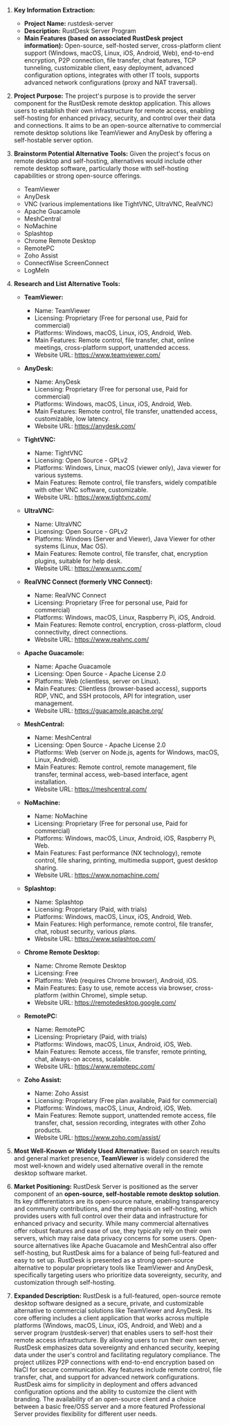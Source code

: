 1.  **Key Information Extraction:**
    *   **Project Name:** rustdesk-server
    *   **Description:** RustDesk Server Program
    *   **Main Features (based on associated RustDesk project information):** Open-source, self-hosted server, cross-platform client support (Windows, macOS, Linux, iOS, Android, Web), end-to-end encryption, P2P connection, file transfer, chat features, TCP tunneling, customizable client, easy deployment, advanced configuration options, integrates with other IT tools, supports advanced network configurations (proxy and NAT traversal).

2.  **Project Purpose:**
    The project's purpose is to provide the server component for the RustDesk remote desktop application. This allows users to establish their own infrastructure for remote access, enabling self-hosting for enhanced privacy, security, and control over their data and connections. It aims to be an open-source alternative to commercial remote desktop solutions like TeamViewer and AnyDesk by offering a self-hostable server option.

3.  **Brainstorm Potential Alternative Tools:**
    Given the project's focus on remote desktop and self-hosting, alternatives would include other remote desktop software, particularly those with self-hosting capabilities or strong open-source offerings.
    *   TeamViewer
    *   AnyDesk
    *   VNC (various implementations like TightVNC, UltraVNC, RealVNC)
    *   Apache Guacamole
    *   MeshCentral
    *   NoMachine
    *   Splashtop
    *   Chrome Remote Desktop
    *   RemotePC
    *   Zoho Assist
    *   ConnectWise ScreenConnect
    *   LogMeIn

4.  **Research and List Alternative Tools:**

    *   **TeamViewer:**
        *   Name: TeamViewer
        *   Licensing: Proprietary (Free for personal use, Paid for commercial)
        *   Platforms: Windows, macOS, Linux, iOS, Android, Web.
        *   Main Features: Remote control, file transfer, chat, online meetings, cross-platform support, unattended access.
        *   Website URL: https://www.teamviewer.com/

    *   **AnyDesk:**
        *   Name: AnyDesk
        *   Licensing: Proprietary (Free for personal use, Paid for commercial)
        *   Platforms: Windows, macOS, Linux, iOS, Android, Web.
        *   Main Features: Remote control, file transfer, unattended access, customizable, low latency.
        *   Website URL: https://anydesk.com/

    *   **TightVNC:**
        *   Name: TightVNC
        *   Licensing: Open Source - GPLv2
        *   Platforms: Windows, Linux, macOS (viewer only), Java viewer for various systems.
        *   Main Features: Remote control, file transfers, widely compatible with other VNC software, customizable.
        *   Website URL: https://www.tightvnc.com/

    *   **UltraVNC:**
        *   Name: UltraVNC
        *   Licensing: Open Source - GPLv2
        *   Platforms: Windows (Server and Viewer), Java Viewer for other systems (Linux, Mac OS).
        *   Main Features: Remote control, file transfer, chat, encryption plugins, suitable for help desk.
        *   Website URL: https://www.uvnc.com/

    *   **RealVNC Connect (formerly VNC Connect):**
        *   Name: RealVNC Connect
        *   Licensing: Proprietary (Free for personal use, Paid for commercial)
        *   Platforms: Windows, macOS, Linux, Raspberry Pi, iOS, Android.
        *   Main Features: Remote control, encryption, cross-platform, cloud connectivity, direct connections.
        *   Website URL: https://www.realvnc.com/

    *   **Apache Guacamole:**
        *   Name: Apache Guacamole
        *   Licensing: Open Source - Apache License 2.0
        *   Platforms: Web (clientless, server on Linux).
        *   Main Features: Clientless (browser-based access), supports RDP, VNC, and SSH protocols, API for integration, user management.
        *   Website URL: https://guacamole.apache.org/

    *   **MeshCentral:**
        *   Name: MeshCentral
        *   Licensing: Open Source - Apache License 2.0
        *   Platforms: Web (server on Node.js, agents for Windows, macOS, Linux, Android).
        *   Main Features: Remote control, remote management, file transfer, terminal access, web-based interface, agent installation.
        *   Website URL: https://meshcentral.com/

    *   **NoMachine:**
        *   Name: NoMachine
        *   Licensing: Proprietary (Free for personal use, Paid for commercial)
        *   Platforms: Windows, macOS, Linux, Android, iOS, Raspberry Pi, Web.
        *   Main Features: Fast performance (NX technology), remote control, file sharing, printing, multimedia support, guest desktop sharing.
        *   Website URL: https://www.nomachine.com/

    *   **Splashtop:**
        *   Name: Splashtop
        *   Licensing: Proprietary (Paid, with trials)
        *   Platforms: Windows, macOS, Linux, iOS, Android, Web.
        *   Main Features: High performance, remote control, file transfer, chat, robust security, various plans.
        *   Website URL: https://www.splashtop.com/

    *   **Chrome Remote Desktop:**
        *   Name: Chrome Remote Desktop
        *   Licensing: Free
        *   Platforms: Web (requires Chrome browser), Android, iOS.
        *   Main Features: Easy to use, remote access via browser, cross-platform (within Chrome), simple setup.
        *   Website URL: https://remotedesktop.google.com/

    *   **RemotePC:**
        *   Name: RemotePC
        *   Licensing: Proprietary (Paid, with trials)
        *   Platforms: Windows, macOS, Linux, Android, iOS, Web.
        *   Main Features: Remote access, file transfer, remote printing, chat, always-on access, scalable.
        *   Website URL: https://www.remotepc.com/

    *   **Zoho Assist:**
        *   Name: Zoho Assist
        *   Licensing: Proprietary (Free plan available, Paid for commercial)
        *   Platforms: Windows, macOS, Linux, Android, iOS, Web.
        *   Main Features: Remote support, unattended remote access, file transfer, chat, session recording, integrates with other Zoho products.
        *   Website URL: https://www.zoho.com/assist/

5.  **Most Well-Known or Widely Used Alternative:**
    Based on search results and general market presence, **TeamViewer** is widely considered the most well-known and widely used alternative overall in the remote desktop software market.

6.  **Market Positioning:**
    RustDesk Server is positioned as the server component of an **open-source, self-hostable remote desktop solution**. Its key differentiators are its open-source nature, enabling transparency and community contributions, and the emphasis on self-hosting, which provides users with full control over their data and infrastructure for enhanced privacy and security. While many commercial alternatives offer robust features and ease of use, they typically rely on their own servers, which may raise data privacy concerns for some users. Open-source alternatives like Apache Guacamole and MeshCentral also offer self-hosting, but RustDesk aims for a balance of being full-featured and easy to set up. RustDesk is presented as a strong open-source alternative to popular proprietary tools like TeamViewer and AnyDesk, specifically targeting users who prioritize data sovereignty, security, and customization through self-hosting.

7.  **Expanded Description:**
    RustDesk is a full-featured, open-source remote desktop software designed as a secure, private, and customizable alternative to commercial solutions like TeamViewer and AnyDesk. Its core offering includes a client application that works across multiple platforms (Windows, macOS, Linux, iOS, Android, and Web) and a server program (rustdesk-server) that enables users to self-host their remote access infrastructure. By allowing users to run their own server, RustDesk emphasizes data sovereignty and enhanced security, keeping data under the user's control and facilitating regulatory compliance. The project utilizes P2P connections with end-to-end encryption based on NaCl for secure communication. Key features include remote control, file transfer, chat, and support for advanced network configurations. RustDesk aims for simplicity in deployment and offers advanced configuration options and the ability to customize the client with branding. The availability of an open-source client and a choice between a basic free/OSS server and a more featured Professional Server provides flexibility for different user needs.